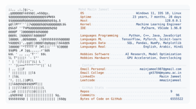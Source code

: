 <picture>
  <source srcset="https://raw.githubusercontent.com/mmazinjameel/mmazinjameel/main/dark_mode.svg?v=1751523420" media="(prefers-color-scheme: dark)">
  <img src="https://raw.githubusercontent.com/mmazinjameel/mmazinjameel/main/light_mode.svg?v=1751523420">
</picture>
